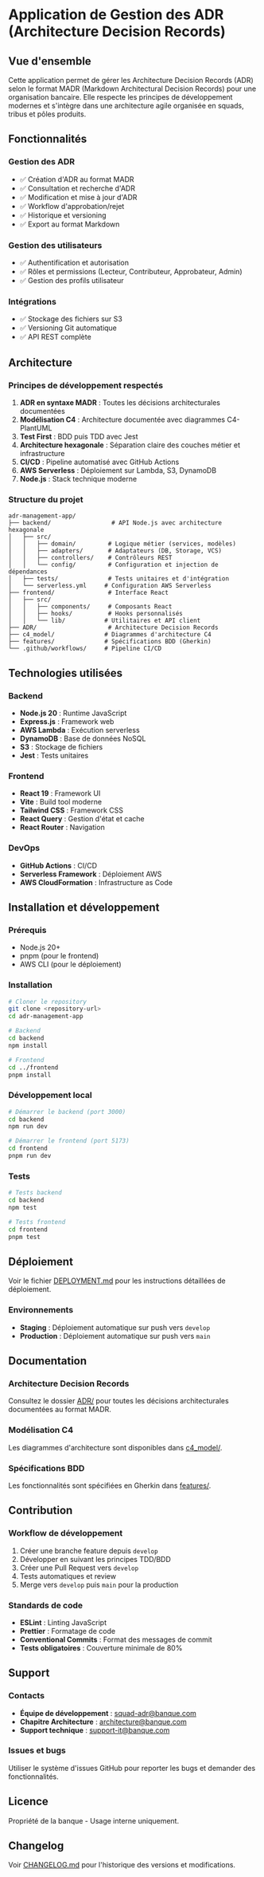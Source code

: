 # Application de Gestion des ADR (Architecture Decision Records)

## Vue d'ensemble

Cette application permet de gérer les Architecture Decision Records (ADR) selon le format MADR (Markdown Architectural Decision Records) pour une organisation bancaire. Elle respecte les principes de développement modernes et s'intègre dans une architecture agile organisée en squads, tribus et pôles produits.

## Fonctionnalités

### Gestion des ADR
- ✅ Création d'ADR au format MADR
- ✅ Consultation et recherche d'ADR
- ✅ Modification et mise à jour d'ADR
- ✅ Workflow d'approbation/rejet
- ✅ Historique et versioning
- ✅ Export au format Markdown

### Gestion des utilisateurs
- ✅ Authentification et autorisation
- ✅ Rôles et permissions (Lecteur, Contributeur, Approbateur, Admin)
- ✅ Gestion des profils utilisateur

### Intégrations
- ✅ Stockage des fichiers sur S3
- ✅ Versioning Git automatique
- ✅ API REST complète

## Architecture

### Principes de développement respectés
1. **ADR en syntaxe MADR** : Toutes les décisions architecturales documentées
2. **Modélisation C4** : Architecture documentée avec diagrammes C4-PlantUML
3. **Test First** : BDD puis TDD avec Jest
4. **Architecture hexagonale** : Séparation claire des couches métier et infrastructure
5. **CI/CD** : Pipeline automatisé avec GitHub Actions
6. **AWS Serverless** : Déploiement sur Lambda, S3, DynamoDB
7. **Node.js** : Stack technique moderne

### Structure du projet

```
adr-management-app/
├── backend/                 # API Node.js avec architecture hexagonale
│   ├── src/
│   │   ├── domain/         # Logique métier (services, modèles)
│   │   ├── adapters/       # Adaptateurs (DB, Storage, VCS)
│   │   ├── controllers/    # Contrôleurs REST
│   │   └── config/         # Configuration et injection de dépendances
│   ├── tests/              # Tests unitaires et d'intégration
│   └── serverless.yml     # Configuration AWS Serverless
├── frontend/               # Interface React
│   ├── src/
│   │   ├── components/     # Composants React
│   │   ├── hooks/          # Hooks personnalisés
│   │   └── lib/           # Utilitaires et API client
├── ADR/                    # Architecture Decision Records
├── c4_model/              # Diagrammes d'architecture C4
├── features/              # Spécifications BDD (Gherkin)
└── .github/workflows/     # Pipeline CI/CD
```

## Technologies utilisées

### Backend
- **Node.js 20** : Runtime JavaScript
- **Express.js** : Framework web
- **AWS Lambda** : Exécution serverless
- **DynamoDB** : Base de données NoSQL
- **S3** : Stockage de fichiers
- **Jest** : Tests unitaires

### Frontend
- **React 19** : Framework UI
- **Vite** : Build tool moderne
- **Tailwind CSS** : Framework CSS
- **React Query** : Gestion d'état et cache
- **React Router** : Navigation

### DevOps
- **GitHub Actions** : CI/CD
- **Serverless Framework** : Déploiement AWS
- **AWS CloudFormation** : Infrastructure as Code

## Installation et développement

### Prérequis
- Node.js 20+
- pnpm (pour le frontend)
- AWS CLI (pour le déploiement)

### Installation

```bash
# Cloner le repository
git clone <repository-url>
cd adr-management-app

# Backend
cd backend
npm install

# Frontend
cd ../frontend
pnpm install
```

### Développement local

```bash
# Démarrer le backend (port 3000)
cd backend
npm run dev

# Démarrer le frontend (port 5173)
cd frontend
pnpm run dev
```

### Tests

```bash
# Tests backend
cd backend
npm test

# Tests frontend
cd frontend
pnpm test
```

## Déploiement

Voir le fichier [DEPLOYMENT.md](./DEPLOYMENT.md) pour les instructions détaillées de déploiement.

### Environnements
- **Staging** : Déploiement automatique sur push vers `develop`
- **Production** : Déploiement automatique sur push vers `main`

## Documentation

### Architecture Decision Records
Consultez le dossier [ADR/](./ADR/) pour toutes les décisions architecturales documentées au format MADR.

### Modélisation C4
Les diagrammes d'architecture sont disponibles dans [c4_model/](./c4_model/).

### Spécifications BDD
Les fonctionnalités sont spécifiées en Gherkin dans [features/](./features/).

## Contribution

### Workflow de développement
1. Créer une branche feature depuis `develop`
2. Développer en suivant les principes TDD/BDD
3. Créer une Pull Request vers `develop`
4. Tests automatiques et review
5. Merge vers `develop` puis `main` pour la production

### Standards de code
- **ESLint** : Linting JavaScript
- **Prettier** : Formatage de code
- **Conventional Commits** : Format des messages de commit
- **Tests obligatoires** : Couverture minimale de 80%

## Support

### Contacts
- **Équipe de développement** : squad-adr@banque.com
- **Chapitre Architecture** : architecture@banque.com
- **Support technique** : support-it@banque.com

### Issues et bugs
Utiliser le système d'issues GitHub pour reporter les bugs et demander des fonctionnalités.

## Licence

Propriété de la banque - Usage interne uniquement.

## Changelog

Voir [CHANGELOG.md](./CHANGELOG.md) pour l'historique des versions et modifications.

